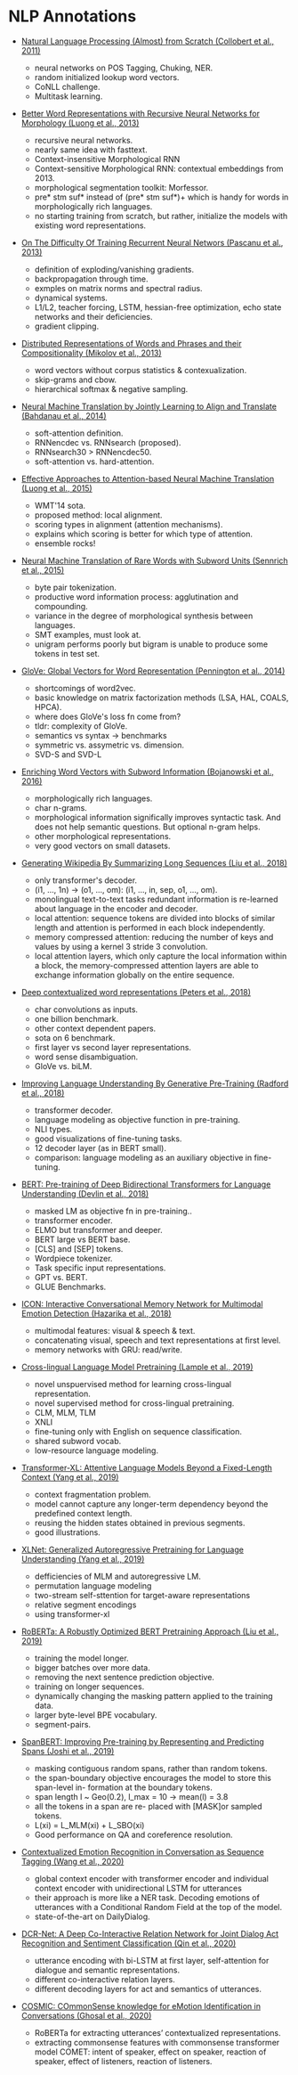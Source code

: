 # NLP Annotations

- [Natural Language Processing (Almost) from Scratch (Collobert et al., 2011)](https://www.jmlr.org/papers/volume12/collobert11a/collobert11a.pdf)
	- neural networks on POS Tagging, Chuking, NER.
	- random initialized lookup word vectors.
 	- CoNLL challenge.
	- Multitask learning.

- [Better Word Representations with Recursive Neural Networks for Morphology (Luong et al., 2013)](https://www.aclweb.org/anthology/W13-3512/)
	- recursive neural networks.
	- nearly same idea with fasttext.
	- Context-insensitive Morphological RNN
	- Context-sensitive Morphological RNN: contextual embeddings from 2013.
	- morphological segmentation toolkit: Morfessor.
	- pre* stm suf* instead of (pre* stm suf*)+ which is handy for words in morphologically rich languages.
	- no starting training from scratch, but rather, initialize the models with existing word representations.

- [On The Difficulty Of Training Recurrent Neural Networs (Pascanu et al., 2013)](http://proceedings.mlr.press/v28/pascanu13.pdf)
	- definition of exploding/vanishing gradients.
	- backpropagation through time.
	- exmples on matrix norms and spectral radius.
	- dynamical systems.
	- L1/L2, teacher forcing, LSTM, hessian-free optimization, echo state networks and their deficiencies.
	- gradient clipping.

- [Distributed Representations of Words and Phrases and their Compositionality (Mikolov et al., 2013)](https://arxiv.org/abs/1310.4546)
	- word vectors without corpus statistics & contexualization.
	- skip-grams and cbow.
	- hierarchical softmax & negative sampling.

- [Neural Machine Translation by Jointly Learning to Align and Translate (Bahdanau et al., 2014)](https://arxiv.org/abs/1409.0473)
	- soft-attention definition.
 	- RNNencdec vs. RNNsearch (proposed).
	- RNNsearch30 > RNNencdec50.
	- soft-attention vs. hard-attention.

- [Effective Approaches to Attention-based Neural Machine Translation (Luong et al., 2015)](https://arxiv.org/abs/1508.04025)
	- WMT'14 sota.
	- proposed method: local alignment.
	- scoring types in alignment (attention mechanisms).
	- explains which scoring is better for which type of attention.
	- ensemble rocks!

- [Neural Machine Translation of Rare Words with Subword Units (Sennrich et al., 2015)](https://arxiv.org/abs/1508.07909)
	- byte pair tokenization.
	- productive word information process: agglutination and compounding.
	- variance in the degree of morphological synthesis between languages.
	- SMT examples, must look at.
	- unigram performs poorly but bigram is unable to produce some tokens in test set.


- [GloVe: Global Vectors for Word Representation (Pennington et al., 2014)](https://www.aclweb.org/anthology/D14-1162/)
	- shortcomings of word2vec.
	- basic knowledge on matrix factorization methods (LSA, HAL, COALS, HPCA).
	- where does GloVe's loss fn come from?
	- tldr: complexity of GloVe.
	- semantics vs syntax -> benchmarks
	- symmetric vs. assymetric vs. dimension.
	- SVD-S and SVD-L

- [Enriching Word Vectors with Subword Information (Bojanowski et al., 2016)](https://arxiv.org/abs/1607.04606)
	- morphologically rich languages.
	- char n-grams.
	- morphological information significally improves syntactic task. And does not help semantic questions. But optional n-gram helps.
	- other morphological representations.
	- very good vectors on small datasets.

- [Generating Wikipedia By Summarizing Long Sequences (Liu et al., 2018)](https://arxiv.org/abs/1801.10198)
	- only transformer's decoder.
	- (i1, ..., 1n) -> (o1, ..., om): (i1, ..., in, sep, o1, ..., om).
	- monolingual text-to-text tasks redundant information is re-learned about language in the encoder and decoder.
	- local attention: sequence tokens are divided into blocks of similar length and attention is performed in each block independently.
	- memory compressed attention: reducing the number of keys and values by using a kernel 3 stride 3 convolution.
	- local attention layers, which only capture the local information within a block, the memory-compressed attention layers are able to exchange information globally on the entire sequence.

- [Deep contextualized word representations (Peters et al., 2018)](https://arxiv.org/abs/1802.05365?ref=hackernoon.com)
	- char convolutions as inputs.
	- one billion benchmark.
	- other context dependent papers.
	- sota on 6 benchmark.
	- first layer vs second layer representations.
	- word sense disambiguation.
	- GloVe vs. biLM.

- [Improving Language Understanding By Generative Pre-Training (Radford et al., 2018)](https://s3-us-west-2.amazonaws.com/openai-assets/research-covers/language-unsupervised/language_understanding_paper.pdf)
	- transformer decoder.
	- language modeling as objective function in pre-training.
	- NLI types.
	- good visualizations of fine-tuning tasks.
	- 12 decoder layer (as in BERT small).
	- comparison: language modeling as an auxiliary objective in fine-tuning.

- [BERT: Pre-training of Deep Bidirectional Transformers for Language Understanding (Devlin et al., 2018)](https://arxiv.org/abs/1810.04805)
	- masked LM as objective fn in pre-training..
	- transformer encoder.
	- ELMO but transformer and deeper.
	- BERT large vs BERT base.
	- \[CLS\] and \[SEP\] tokens.
	- Wordpiece tokenizer.
	- Task specific input representations.
	- GPT vs. BERT.
	- GLUE Benchmarks.

- [ICON: Interactive Conversational Memory Network for Multimodal Emotion Detection (Hazarika et al., 2018)](https://aclanthology.org/D18-1280/)
	- multimodal features: visual & speech & text.
	- concatenating visual, speech and text representations at first level.
	- memory networks with GRU: read/write.


- [Cross-lingual Language Model Pretraining (Lample et al., 2019)](https://arxiv.org/abs/1901.07291)
	- novel unspuervised method for learning cross-lingual representation.
	- novel supervised method for cross-lingual pretraining.
	- CLM, MLM, TLM
	- XNLI
	- fine-tuning only with English on sequence classification.
	- shared subword vocab.
	- low-resource language modeling.

- [Transformer-XL: Attentive Language Models Beyond a Fixed-Length Context (Yang et al., 2019)](https://arxiv.org/abs/1901.02860)
	- context fragmentation problem.
	- model cannot capture any longer-term dependency beyond the predefined context length.
	- reusing the hidden states obtained in previous segments.
	- good illustrations.

- [XLNet: Generalized Autoregressive Pretraining for Language Understanding (Yang et al., 2019)](https://arxiv.org/abs/1906.08237)
	- defficiencies of MLM and autoregressive LM.
	- permutation language modeling
	- two-stream self-sttention for target-aware representations
	- relative segment encodings
	- using transformer-xl

- [RoBERTa: A Robustly Optimized BERT Pretraining Approach (Liu et al., 2019)](https://arxiv.org/abs/1907.11692)
	- training the model longer.
	- bigger batches over more data.
	- removing the next sentence prediction objective.
	- training on longer sequences.
	- dynamically changing the masking pattern applied to the training data.
	- larger byte-level BPE vocabulary.
	- segment-pairs.

- [SpanBERT: Improving Pre-training by Representing and Predicting Spans (Joshi et al., 2019)](https://arxiv.org/abs/1907.10529)
	- masking contiguous random spans, rather than random tokens.
	- the span-boundary objective encourages the model to store this span-level in- formation at the boundary tokens.
	- span length l ~ Geo(0.2), l_max = 10 -> mean(l) = 3.8
	- all the tokens in a span are re- placed with \[MASK\]or sampled tokens.
	- L(xi) = L\_MLM(xi) + L\_SBO(xi)
	- Good performance on QA and coreference resolution.

- [Contextualized Emotion Recognition in Conversation as Sequence Tagging (Wang et al., 2020)](https://aclanthology.org/2020.sigdial-1.23/)
	- global context encoder with transformer encoder and individual context encoder with unidirectional LSTM for utterances
	- their approach is more like a NER task. Decoding emotions of utterances with a Conditional Random Field at the top of the model.
	- state-of-the-art on DailyDialog.

- [DCR-Net: A Deep Co-Interactive Relation Network for Joint Dialog Act Recognition and Sentiment Classification (Qin et al., 2020)](https://arxiv.org/abs/2008.06914)
	- utterance encoding with bi-LSTM at first layer, self-attention for dialogue and semantic representations.
	- different co-interactive relation layers.
	- different decoding layers for act and semantics of utterances.

- [COSMIC: COmmonSense knowledge for eMotion Identification in Conversations (Ghosal et al., 2020)](https://arxiv.org/abs/2010.02795)
	- RoBERTa for extracting utterances’ contextualized representations.
	- extracting commonsense features with commonsense transformer model COMET: intent of speaker, effect on speaker, reaction of speaker, effect of listeners, reaction of listeners.

